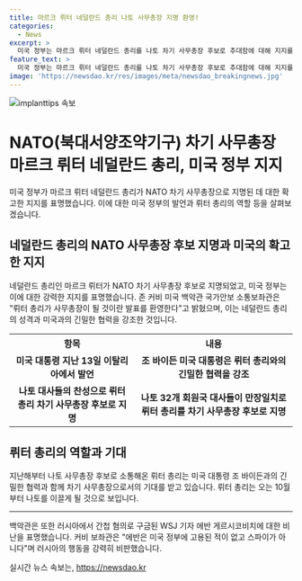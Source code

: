 ```yaml
---
title: 마르크 뤼터 네덜란드 총리 나토 사무총장 지명 환영!
categories:
  - News
excerpt: >
  미국 정부는 마르크 뤼터 네덜란드 총리를 나토 차기 사무총장 후보로 추대함에 대해 지지를 표명했다. 조 바이든 대통령과의 긴밀한 협력을 언급하며, 네덜란드 총리의 능력을 믿음을 밝혔다. 나토 32개 회원국 대사들의 만장일치로 후보 지명됐으며, 나토 사무총장 선출에는 회원국 만장일치가 필요하다고 전해졌다. 한편, 백악관은 러시아에서 구금된 미국 기자 에반 게르시코비치 사건을 비난했다.
feature_text: >
  미국 정부는 마르크 뤼터 네덜란드 총리를 나토 차기 사무총장 후보로 추대함에 대해 지지를 표명했다. 조 바이든 대통령과의 긴밀한 협력을 언급하며, 네덜란드 총리의 능력을 믿음을 밝혔다. 나토 32개 회원국 대사들의 만장일치로 후보 지명됐으며, 나토 사무총장 선출에는 회원국 만장일치가 필요하다고 전해졌다. 한편, 백악관은 러시아에서 구금된 미국 기자 에반 게르시코비치 사건을 비난했다.
image: 'https://newsdao.kr/res/images/meta/newsdao_breakingnews.jpg'
---
```


<p><img src="https://newsdao.kr/res/images/meta/newsdao_breakingnews.jpg" alt="implanttips 속보" /></p>

<h1 data-ke-size="size32">NATO(북대서양조약기구) 차기 사무총장 마르크 뤼터 네덜란드 총리, 미국 정부 지지</h1>

<p data-ke-size="size16">미국 정부가 마르크 뤼터 네덜란드 총리가 NATO 차기 사무총장으로 지명된 데 대한 확고한 지지를 표명했습니다. 이에 대한 미국 정부의 발언과 뤼터 총리의 역할 등을 살펴보겠습니다.</p>

<h2 data-ke-size="size24">네덜란드 총리의 NATO 사무총장 후보 지명과 미국의 확고한 지지</h2>

<p data-ke-size="size16">네덜란드 총리인 마르크 뤼터가 NATO 차기 사무총장 후보로 지명되었고, 미국 정부는 이에 대한 강력한 지지를 표명했습니다. 존 커비 미국 백악관 국가안보 소통보좌관은 "뤼터 총리가 사무총장이 될 것이란 발표를 환영한다"고 밝혔으며, 이는 네덜란드 총리의 성격과 미국과의 긴밀한 협력을 강조한 것입니다.</p>

<table>
    <tr>
        <th>항목</th>
        <th>내용</th>
    </tr>
    <tr>
        <td style="text-align: center; height: 17px;"><b>미국 대통령 지난 13일 이탈리아에서 발언</b></td>
        <td style="text-align: center; height: 17px;"><b>조 바이든 미국 대통령은 뤼터 총리와의 긴밀한 협력을 강조</b></td>
    </tr>
    <tr>
        <td style="text-align: center; height: 17px;"><b>나토 대사들의 찬성으로 뤼터 총리 차기 사무총장 후보로 지명</b></td>
        <td style="text-align: center; height: 17px;"><b>나토 32개 회원국 대사들이 만장일치로 뤼터 총리를 차기 사무총장 후보로 지명</b></td>
    </tr>
</table>

<h2 data-ke-size="size24">뤼터 총리의 역할과 기대</h2>

<p data-ke-size="size16">지난해부터 나토 사무총장 후보로 소통해온 뤼터 총리는 미국 대통령 조 바이든과의 긴밀한 협력과 함께 차기 사무총장으로서의 기대를 받고 있습니다. 뤼터 총리는 오는 10월부터 나토를 이끌게 될 것으로 보입니다.</p>

<hr>

<p data-ke-size="size16">백악관은 또한 러시아에서 간첩 혐의로 구금된 WSJ 기자 에반 게르시코비치에 대한 비난을 표명했습니다. 커비 보좌관은 "에반은 미국 정부에 고용된 적이 없고 스파이가 아니다"며 러시아의 행동을 강력히 비판했습니다.</p>
실시간 뉴스 속보는, <a href="https://newsdao.kr" rel="dofollow">https://newsdao.kr</a>


